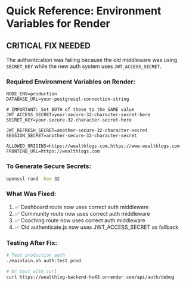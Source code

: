 # Quick Reference: Environment Variables for Render

## CRITICAL FIX NEEDED

The authentication was failing because the old middleware was using `SECRET_KEY` while the new auth system uses `JWT_ACCESS_SECRET`.

### Required Environment Variables on Render:

```
NODE_ENV=production
DATABASE_URL=your-postgresql-connection-string

# IMPORTANT: Set BOTH of these to the SAME value
JWT_ACCESS_SECRET=your-secure-32-character-secret-here
SECRET_KEY=your-secure-32-character-secret-here

JWT_REFRESH_SECRET=another-secure-32-character-secret
SESSION_SECRET=another-secure-32-character-secret

ALLOWED_ORIGINS=https://wealthlogs.com,https://www.wealthlogs.com
FRONTEND_URL=https://wealthlogs.com
```

### To Generate Secure Secrets:
```bash
openssl rand -hex 32
```

### What Was Fixed:
1. ✅ Dashboard route now uses correct auth middleware
2. ✅ Community route now uses correct auth middleware  
3. ✅ Coaching route now uses correct auth middleware
4. ✅ Old authenticate.js now uses JWT_ACCESS_SECRET as fallback

### Testing After Fix:
```bash
# Test production auth
./maintain.sh auth:test prod

# Or test with curl
curl https://wealthlog-backend-hx43.onrender.com/api/auth/debug
```
